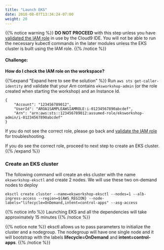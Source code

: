 ```yaml
---
title: "Launch EKS"
date: 2018-08-07T13:34:24-07:00
weight: 20
---
```



{{% notice warning %}}
**DO NOT PROCEED** with this step unless you have [validated the IAM role](/prerequisites/workspaceiam/#validate-the-iam-role) in use by the Cloud9 IDE. You will not be able to run the necessary kubectl commands in the later modules unless the EKS cluster is built using the IAM role.
{{% /notice %}}

#### Challenge:
**How do I check the IAM role on the workspace?**

{{%expand "Expand here to see the solution" %}}
Run `aws sts get-caller-identity` and validate that your _Arn_ contains `eksworkshop-admin` 
(or the role created when starting the workshop) and an Instance Id.

```output
{
    "Account": "123456789012",
    "UserId": "AROA1SAMPLEAWSIAMROLE:i-01234567890abcdef",
    "Arn": "arn:aws:sts::123456789012:assumed-role/eksworkshop-admin/i-01234567890abcdef"
}
```

If you do not see the correct role, please go back and [validate the IAM role](/prerequisites/workspaceiam/#validate-the-iam-role) for troubleshooting.

If you do see the correct role, proceed to next step to create an EKS cluster.
{{% /expand %}}


### Create an EKS cluster

The following command will create an eks cluster with the name `eksworkshop-eksctl`
and create 2 nodes. We will use these two on-demand nodes to deploy

```
eksctl create cluster --name=eksworkshop-eksctl --nodes=1 --alb-ingress-access --region=${AWS_REGION} --node-labels="lifecycle=OnDemand,intent=control-apps" --asg-access
```

{{% notice info %}}
Launching EKS and all the dependencies will take approximately 15 minutes
{{% /notice %}}

{{% notice note %}}
eksctl allows us to pass parameters to initialize the cluster and a nodegroup. 
The nodegroup will have one single node and it will bootstrap with the labels **lifecycle=OnDemand** and **intent=control-apps**.
{{% /notice %}}

